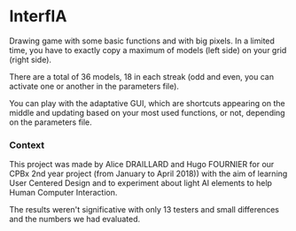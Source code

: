 # InterfIA

Drawing game with some basic functions and with big pixels. In a limited time, you have to exactly copy a maximum of models (left side) on your grid (right side).

There are a total of 36 models, 18 in each streak (odd and even, you can activate one or another in the parameters file). 

You can play with the adaptative GUI, which are shortcuts appearing on the middle and updating based on your most used functions, or not, depending on the parameters file.

### Context

This project was made by Alice DRAILLARD and Hugo FOURNIER for our CPBx 2nd year project (from January to April 2018)) with the aim of learning User Centered Design and to experiment about light AI elements to help Human Computer Interaction.

The results weren't significative with only 13 testers and small differences and the numbers we had evaluated.

